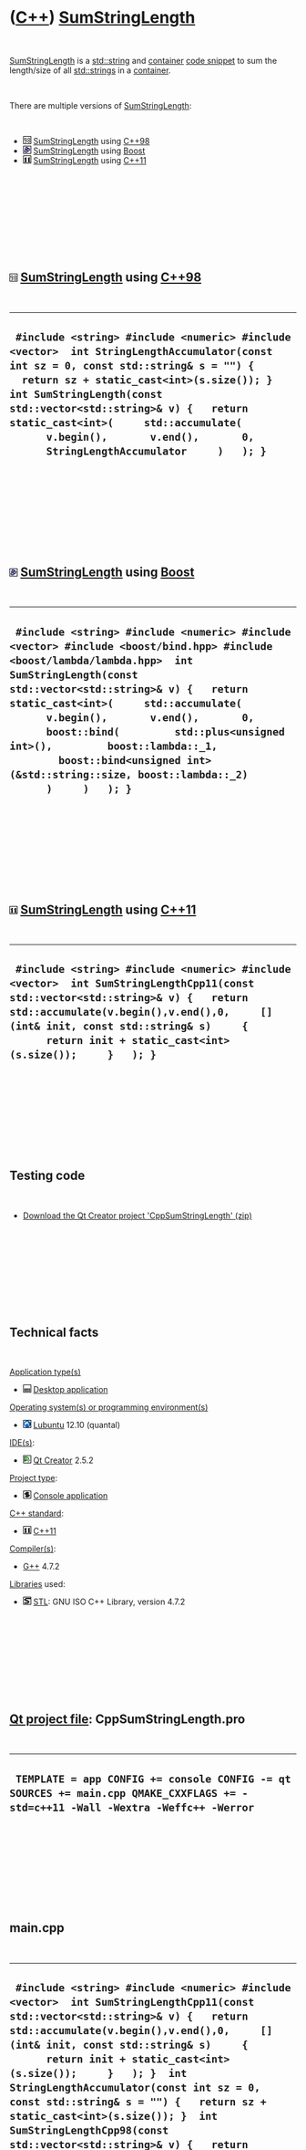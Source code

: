 



 

 

 

 

 

([C++](Cpp.htm)) [SumStringLength](CppSumStringLength.htm)
==========================================================

 

[SumStringLength](CppSumStringLength.htm) is a
[std::string](CppString.htm) and [container](CppContainer.htm) [code
snippet](CppCodeSnippets.htm) to sum the length/size of all
[std::strings](CppString.htm) in a [container](CppContainer.htm).

 

There are multiple versions of
[SumStringLength](CppSumStringLength.htm):

 

-   ![C++98](PicCpp98.png) [SumStringLength](CppSumStringLength.htm)
    using [C++98](Cpp98.htm)
-   ![Boost](PicBoost.png) [SumStringLength](CppSumStringLength.htm)
    using [Boost](CppBoost.htm)
-   ![C++11](PicCpp11.png) [SumStringLength](CppSumStringLength.htm)
    using [C++11](Cpp11.htm)

 

 

 

 

 

![C++98](PicCpp98.png) [SumStringLength](CppSumStringLength.htm) using [C++98](Cpp98.htm)
-----------------------------------------------------------------------------------------

 

  ---------------------------------------------------------------------------------------------------------------------------------------------------------------------------------------------------------------------------------------------------------------------------------------------------------------------------------------------------------------------------------
  ` #include <string> #include <numeric> #include <vector>  int StringLengthAccumulator(const int sz = 0, const std::string& s = "") {   return sz + static_cast<int>(s.size()); }  int SumStringLength(const std::vector<std::string>& v) {   return static_cast<int>(     std::accumulate(       v.begin(),       v.end(),       0,       StringLengthAccumulator     )   ); }`
  ---------------------------------------------------------------------------------------------------------------------------------------------------------------------------------------------------------------------------------------------------------------------------------------------------------------------------------------------------------------------------------

 

 

 

 

 

![Boost](PicBoost.png) [SumStringLength](CppSumStringLength.htm) using [Boost](CppBoost.htm)
--------------------------------------------------------------------------------------------

 

  ----------------------------------------------------------------------------------------------------------------------------------------------------------------------------------------------------------------------------------------------------------------------------------------------------------------------------------------------------------------------------------------------------------------------------------------------------------
  ` #include <string> #include <numeric> #include <vector> #include <boost/bind.hpp> #include <boost/lambda/lambda.hpp>  int SumStringLength(const std::vector<std::string>& v) {   return static_cast<int>(     std::accumulate(       v.begin(),       v.end(),       0,       boost::bind(         std::plus<unsigned int>(),         boost::lambda::_1,         boost::bind<unsigned int>(&std::string::size, boost::lambda::_2)       )     )   ); }`
  ----------------------------------------------------------------------------------------------------------------------------------------------------------------------------------------------------------------------------------------------------------------------------------------------------------------------------------------------------------------------------------------------------------------------------------------------------------

 

 

 

 

 

![C++11](PicCpp11.png) [SumStringLength](CppSumStringLength.htm) using [C++11](Cpp11.htm)
-----------------------------------------------------------------------------------------

 

  -----------------------------------------------------------------------------------------------------------------------------------------------------------------------------------------------------------------------------------------------------------------------------------
  ` #include <string> #include <numeric> #include <vector>  int SumStringLengthCpp11(const std::vector<std::string>& v) {   return std::accumulate(v.begin(),v.end(),0,     [](int& init, const std::string& s)     {       return init + static_cast<int>(s.size());     }   ); }`
  -----------------------------------------------------------------------------------------------------------------------------------------------------------------------------------------------------------------------------------------------------------------------------------

 

 

 

 

 

Testing code
------------

 

-   [Download the Qt Creator project
    'CppSumStringLength' (zip)](CppSumStringLength.zip)

 

 

 

 

 

Technical facts
---------------

 

[Application type(s)](CppApplication.htm)

-   ![Desktop](PicDesktop.png) [Desktop
    application](CppDesktopApplication.htm)

[Operating system(s) or programming environment(s)](CppOs.htm)

-   ![Lubuntu](PicLubuntu.png) [Lubuntu](CppLubuntu.htm) 12.10 (quantal)

[IDE(s)](CppIde.htm):

-   ![Qt Creator](PicQtCreator.png) [Qt Creator](CppQtCreator.htm) 2.5.2

[Project type](CppQtProjectType.htm):

-   ![console](PicConsole.png) [Console
    application](CppConsoleApplication.htm)

[C++ standard](CppStandard.htm):

-   ![C++11](PicCpp11.png) [C++11](Cpp11.htm)

[Compiler(s)](CppCompiler.htm):

-   [G++](CppGpp.htm) 4.7.2

[Libraries](CppLibrary.htm) used:

-   ![STL](PicStl.png) [STL](CppStl.htm): GNU ISO C++ Library, version
    4.7.2

 

 

 

 

 

[Qt project file](CppQtProjectFile.htm): CppSumStringLength.pro
---------------------------------------------------------------

 

  ----------------------------------------------------------------------------------------------------------------------------------
  ` TEMPLATE = app CONFIG += console CONFIG -= qt SOURCES += main.cpp QMAKE_CXXFLAGS += -std=c++11 -Wall -Wextra -Weffc++ -Werror`
  ----------------------------------------------------------------------------------------------------------------------------------

 

 

 

 

 

main.cpp
--------

 

  --------------------------------------------------------------------------------------------------------------------------------------------------------------------------------------------------------------------------------------------------------------------------------------------------------------------------------------------------------------------------------------------------------------------------------------------------------------------------------------------------------------------------------------------------------------------------------------------------------------------------------------------------------------------------------------------------------------------------------------------------------------------------------------------------------------------------------------------------------------------------------------------------------------------------------------------------------------------------------------------------------------------------------------------------------------------------------------------------------------------------------------------------------------------------------------------------------------------------------------------------------------------------------------------------------------------------------------------------------------------------------------------------------------------------------------------------------------------------------------------------------------------------------------------------------------------------------------------------------------------------------------------------------------------------------------------------------------------------------------------------------------------------------------------------------------------------------------------------------------------------------
  ` #include <string> #include <numeric> #include <vector>  int SumStringLengthCpp11(const std::vector<std::string>& v) {   return std::accumulate(v.begin(),v.end(),0,     [](int& init, const std::string& s)     {       return init + static_cast<int>(s.size());     }   ); }  int StringLengthAccumulator(const int sz = 0, const std::string& s = "") {   return sz + static_cast<int>(s.size()); }  int SumStringLengthCpp98(const std::vector<std::string>& v) {   return static_cast<int>(     std::accumulate(       v.begin(),       v.end(),       0,       StringLengthAccumulator     )   ); }  #include <boost/bind.hpp> #include <boost/lambda/lambda.hpp>  int SumStringLengthBoost(const std::vector<std::string>& v) {   return static_cast<int>(     std::accumulate(       v.begin(),       v.end(),       0,       boost::bind(         std::plus<unsigned int>(),         boost::lambda::_1,         boost::bind<unsigned int>(&std::string::size, boost::lambda::_2)       )     )   ); }   #include <cassert>  int main() {   {     const std::vector<std::string> v = { "1","23","456","78","9" };     assert(SumStringLengthCpp11(v) == 9);     assert(SumStringLengthBoost(v) == 9);     assert(SumStringLengthCpp98(v) == 9);   }   {     const std::vector<std::string> v = { "1","23","456","78","9","01","23","456","78","9" };     assert(SumStringLengthCpp11(v) == 19);     assert(SumStringLengthBoost(v) == 19);     assert(SumStringLengthCpp98(v) == 19);   }   {     const std::vector<std::string> v = { "1" };     assert(SumStringLengthCpp11(v) == 1);     assert(SumStringLengthBoost(v) == 1);     assert(SumStringLengthCpp98(v) == 1);   }   {     const std::vector<std::string> v = { };     assert(SumStringLengthCpp11(v) == 0);     assert(SumStringLengthBoost(v) == 0);     assert(SumStringLengthCpp98(v) == 0);   } }`
  --------------------------------------------------------------------------------------------------------------------------------------------------------------------------------------------------------------------------------------------------------------------------------------------------------------------------------------------------------------------------------------------------------------------------------------------------------------------------------------------------------------------------------------------------------------------------------------------------------------------------------------------------------------------------------------------------------------------------------------------------------------------------------------------------------------------------------------------------------------------------------------------------------------------------------------------------------------------------------------------------------------------------------------------------------------------------------------------------------------------------------------------------------------------------------------------------------------------------------------------------------------------------------------------------------------------------------------------------------------------------------------------------------------------------------------------------------------------------------------------------------------------------------------------------------------------------------------------------------------------------------------------------------------------------------------------------------------------------------------------------------------------------------------------------------------------------------------------------------------------------------

 

 

 

 

 





 

[![Valid XHTML 1.0 Strict](valid-xhtml10.png){width="88"
height="31"}](http://validator.w3.org/check?uri=referer)

This page has been created by the [tool](Tools.htm)
[CodeToHtml](ToolCodeToHtml.htm)
